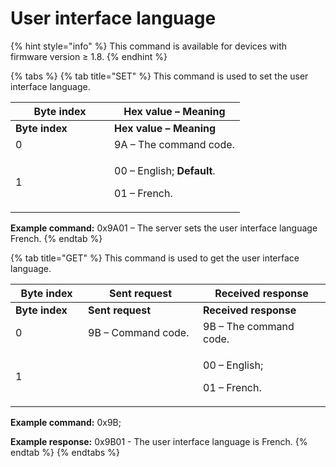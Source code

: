 # User interface language

{% hint style="info" %}
This command is available for devices with firmware version ≥ 1.8.
{% endhint %}

{% tabs %}
{% tab title="SET" %}
This command is used to set the user interface language.

<table data-header-hidden><thead><tr><th width="142">Byte index</th><th>Hex value – Meaning</th></tr></thead><tbody><tr><td><strong>Byte index</strong></td><td><strong>Hex value – Meaning</strong></td></tr><tr><td>0</td><td>9A – The command code.</td></tr><tr><td>1</td><td><p>00 – English;  <strong>Default</strong>.</p><p>01 – French. </p></td></tr></tbody></table>

**Example command:** 0x9A01 – The server sets the user interface language French.
{% endtab %}

{% tab title="GET" %}
This command is used to get the user interface language.

<table data-header-hidden><thead><tr><th width="99.99999999999997">Byte index</th><th width="168">Sent request</th><th>Received response</th></tr></thead><tbody><tr><td><strong>Byte index</strong></td><td><strong>Sent request</strong></td><td><strong>Received response</strong></td></tr><tr><td>0</td><td>9B – Command code.</td><td>9B – The command code.</td></tr><tr><td>1</td><td></td><td><p>00 – English; </p><p>01 – French. </p></td></tr></tbody></table>

**Example command:** 0x9B;

**Example response:** 0x9B01 - The user interface language is French.
{% endtab %}
{% endtabs %}
